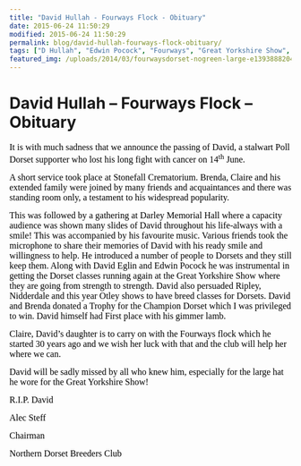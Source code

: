 ```yaml
---
title: "David Hullah - Fourways Flock - Obituary"
date: 2015-06-24 11:50:29
modified: 2015-06-24 11:50:29
permalink: blog/david-hullah-fourways-flock-obituary/
tags: ["D Hullah", "Edwin Pocock", "Fourways", "Great Yorkshire Show", "NDBC", "Nidderdale", "Otley Show", "Wharfedale Cup"]
featured_img: /uploads/2014/03/fourwaysdorset-nogreen-large-e1393888204927-150x150.jpg
---
```


# David Hullah &#8211; Fourways Flock &#8211; Obituary

<span style="font-family: Calibri;"><span style="color: #000000;"><span style="font-size: medium;"> It is with much sadness that we announce the passing of David, a stalwart Poll Dorset supporter who lost his long fight with cancer on 14</span><sup><span style="font-size: small;">th</span></sup><span style="font-size: medium;"> June.</span></span></span>

<span style="color: #000000; font-family: Calibri; font-size: medium;">A short service took place at Stonefall Crematorium. Brenda, Claire and his extended family were joined by many friends and acquaintances and there was standing room only, a testament to his widespread popularity.</span>

<span style="color: #000000; font-family: Calibri; font-size: medium;">This was followed by a gathering at Darley Memorial Hall where a capacity audience was shown many slides of David throughout his life-always with a smile! This was accompanied by his favourite music. Various friends took the microphone to share their memories of David with his ready smile and willingness to help. He introduced a number of people to Dorsets and they still keep them. Along with David Eglin and Edwin Pocock he was instrumental in getting the Dorset classes running again at the Great Yorkshire Show where they are going from strength to strength. David also persuaded Ripley, Nidderdale and this year Otley shows to have breed classes for Dorsets. David and Brenda donated a Trophy for the Champion Dorset which I was privileged to win. David himself had First place with his gimmer lamb.</span>

<span style="color: #000000; font-family: Calibri; font-size: medium;">Claire, David’s daughter is to carry on with the Fourways flock which he started 30 years ago and we wish her luck with that and the club will help her where we can.</span>

<span style="color: #000000; font-family: Calibri; font-size: medium;">David will be sadly missed by all who knew him, especially for the large hat he wore for the Great Yorkshire Show!</span>

<span style="color: #000000; font-family: Calibri; font-size: medium;"> </span>

<span style="color: #000000; font-family: Calibri; font-size: medium;">R.I.P. David </span>

<span style="color: #000000; font-family: Calibri; font-size: medium;">Alec Steff</span>

<span style="color: #000000; font-family: Calibri; font-size: medium;">Chairman</span>

<span style="color: #000000; font-family: Calibri; font-size: medium;">Northern Dorset Breeders Club</span>
